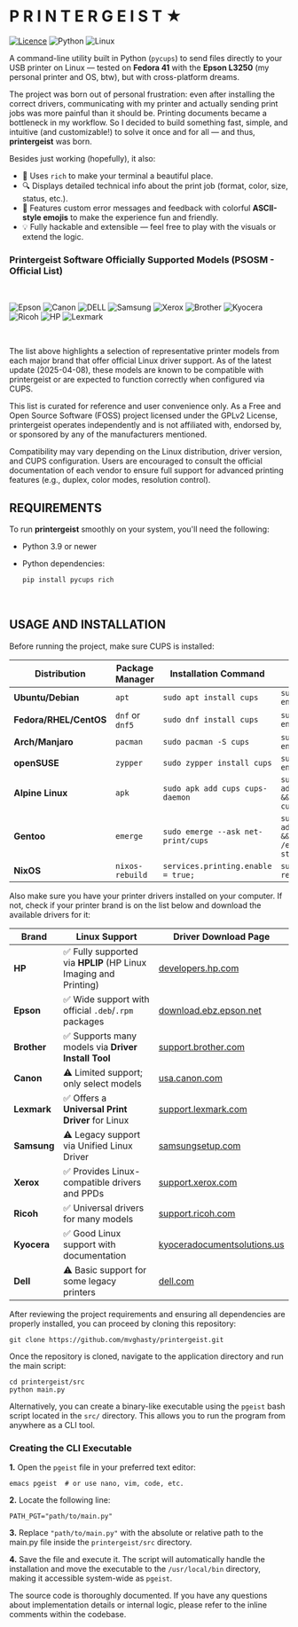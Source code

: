 # P R I N T E R G E I S T ★ 
[![Licence](https://img.shields.io/github/license/Ileriayo/markdown-badges?style=for-the-badge)](./LICENSE) ![Python](https://img.shields.io/badge/python-3670A0?style=for-the-badge&logo=python&logoColor=ffdd54) ![Linux](https://img.shields.io/badge/Linux-FCC624?style=for-the-badge&logo=linux&logoColor=black) 

A command-line utility built in Python (`pycups`) to send files directly to your USB printer on Linux — tested on **Fedora 41** with the **Epson L3250** (my personal printer and OS, btw), but with cross-platform dreams.

The project was born out of personal frustration: even after installing the correct drivers, communicating with my printer and actually sending print jobs was more painful than it should be. Printing documents became a bottleneck in my workflow. So I decided to build something fast, simple, and intuitive (and customizable!) to solve it once and for all — and thus, **printergeist** was born.

Besides just working (hopefully), it also:
- 💅 Uses `rich` to make your terminal a beautiful place.
- 🔍 Displays detailed technical info about the print job (format, color, size, status, etc.).
- 🧠 Features custom error messages and feedback with colorful **ASCII-style emojis** to make the experience fun and friendly.
- 💡 Fully hackable and extensible — feel free to play with the visuals or extend the logic.


### Printergeist Software Officially Supported Models (PSOSM - Official List)
<br>

![Epson](https://img.shields.io/badge/Epson-ECOTANK/WORKFORCE/EXPRESSION-003d99?style=for-the-badge&logo=epson&logoColor=white) ![Canon](https://img.shields.io/badge/Canon-Pixma/imageCLASS/SELPHY-ffffff?style=for-the-badge&logo=canon&logoColor=red) ![DELL](https://img.shields.io/badge/dell-COLOR/C—Series/B—Series-007DB8?style=for-the-badge&logo=dell&logoColor=white) ![Samsung](https://img.shields.io/badge/samsung-Xpress/ProXpress/CLP—Series-1428A0?style=for-the-badge&logo=Samsung&logoColor=white) ![Xerox](https://img.shields.io/badge/Xerox-VersaLink/Phaser/WorkCentre-d51631?style=for-the-badge&logo=xerox&logoColor=white) ![Brother](https://img.shields.io/badge/Brother-MFC—Series/DCP—Series-1535a3?style=for-the-badge&logo=Brother&logoColor=white) ![Kyocera](https://img.shields.io/badge/Kyocera-ECOSYS/TASKalfa-e42136?style=for-the-badge&logo=kyocera&logoColor=white) ![Ricoh](https://img.shields.io/badge/Ricoh-P—Series/SP—Series-727375?style=for-the-badge&logo=lexmark&logoColor=white) ![HP](https://img.shields.io/badge/hp-OfficeJet-0096D6?style=for-the-badge&logo=hp&logoColor=white) ![Lexmark](https://img.shields.io/badge/Lexmark-M—Series-08c62c?style=for-the-badge&logo=lexmark&logoColor=white) 

<br>

The list above highlights a selection of representative printer models from each major brand that offer official Linux driver support. As of the latest update (2025-04-08), these models are known to be compatible with printergeist or are expected to function correctly when configured via CUPS.

This list is curated for reference and user convenience only. As a Free and Open Source Software (FOSS) project licensed under the GPLv2 License, printergeist operates independently and is not affiliated with, endorsed by, or sponsored by any of the manufacturers mentioned.

Compatibility may vary depending on the Linux distribution, driver version, and CUPS configuration. Users are encouraged to consult the official documentation of each vendor to ensure full support for advanced printing features (e.g., duplex, color modes, resolution control).

## REQUIREMENTS

To run **printergeist** smoothly on your system, you'll need the following:

- Python 3.9 or newer  
- Python dependencies:

  ```bash
  pip install pycups rich
  ```

<br>

## USAGE AND INSTALLATION

Before running the project, make sure CUPS is installed:

| Distribution         | Package Manager        | Installation Command                     | Enable & Start Service                                      |
|----------------------|------------------------|------------------------------------------|-------------------------------------------------------------|
| **Ubuntu/Debian**    | `apt`                  | `sudo apt install cups`                 | `sudo systemctl enable --now cups`                          |
| **Fedora/RHEL/CentOS** | `dnf` or `dnf5`      | `sudo dnf install cups`                 | `sudo systemctl enable --now cups`                          |
| **Arch/Manjaro**     | `pacman`               | `sudo pacman -S cups`                   | `sudo systemctl enable --now cups`                          |
| **openSUSE**         | `zypper`               | `sudo zypper install cups`              | `sudo systemctl enable --now cups`                          |
| **Alpine Linux**     | `apk`                  | `sudo apk add cups cups-daemon`         | `sudo rc-update add cupsd default && sudo service cupsd start` |
| **Gentoo**           | `emerge`               | `sudo emerge --ask net-print/cups`      | `sudo rc-update add cupsd default && sudo /etc/init.d/cupsd start` |
| **NixOS**            | `nixos-rebuild`        | `services.printing.enable = true;`      | `sudo nixos-rebuild switch` | 


Also make sure you have your printer drivers installed on your computer. If not, check if your printer brand is on the list below and download the available drivers for it:


| Brand     | Linux Support | Driver Download Page |
|-----------|----------------|-----------------------|
| **HP**    | ✅ Fully supported via **HPLIP** (HP Linux Imaging and Printing) | [developers.hp.com](https://developers.hp.com/hp-linux-imaging-and-printing) |
| **Epson** | ✅ Wide support with official `.deb`/`.rpm` packages | [download.ebz.epson.net](https://download.ebz.epson.net/dsc/search/01/search/?OSC=LX) |
| **Brother** | ✅ Supports many models via **Driver Install Tool** | [support.brother.com](https://support.brother.com/g/b/faqend.aspx?c=us&faqid=faq00100556_000&lang=en) |
| **Canon** | ⚠️ Limited support; only select models | [usa.canon.com](https://www.usa.canon.com/support/software-and-drivers) |
| **Lexmark** | ✅ Offers a **Universal Print Driver** for Linux | [support.lexmark.com](https://support.lexmark.com/en_us/drivers-downloads.html) |
| **Samsung** | ⚠️ Legacy support via Unified Linux Driver | [samsungsetup.com](https://www.samsungsetup.com/ts/client/en/install.html) |
| **Xerox** | ✅ Provides Linux-compatible drivers and PPDs | [support.xerox.com](https://www.support.xerox.com/en-ca/content/111461) |
| **Ricoh** | ✅ Universal drivers for many models | [support.ricoh.com](https://support.ricoh.com/bb/html/dr_ut_e/rc3/model/p_i/p_i.htm?lang=en) |
| **Kyocera** | ✅ Good Linux support with documentation | [kyoceradocumentsolutions.us](https://www.kyoceradocumentsolutions.us/en/support/downloads.html) |
| **Dell** | ⚠️ Basic support for some legacy printers | [dell.com](https://www.dell.com/support/home/en-us?app=drivers) |


After reviewing the project requirements and ensuring all dependencies are properly installed, you can proceed by cloning this repository:


```shell
git clone https://github.com/mvghasty/printergeist.git
```


Once the repository is cloned, navigate to the application directory and run the main script:


```shell
cd printergeist/src
python main.py
```


Alternatively, you can create a binary-like executable using the ``pgeist`` bash script located in the ``src/`` directory. This allows you to run the program from anywhere as a CLI tool.

### Creating the CLI Executable

  **1.** Open the ``pgeist`` file in your preferred text editor:

  ```shell
  emacs pgeist  # or use nano, vim, code, etc.
  ```

  **2.** Locate the following line:

  ```shell
  PATH_PGT="path/to/main.py"
  ```

  **3.** Replace ``"path/to/main.py"`` with the absolute or relative path to the main.py file inside the ``printergeist/src`` directory.

  **4.** Save the file and execute it. The script will automatically handle the installation and move the executable to the ``/usr/local/bin`` directory, making it accessible system-wide as ``pgeist``.

The source code is thoroughly documented. If you have any questions about implementation details or internal logic, please refer to the inline comments within the codebase.
